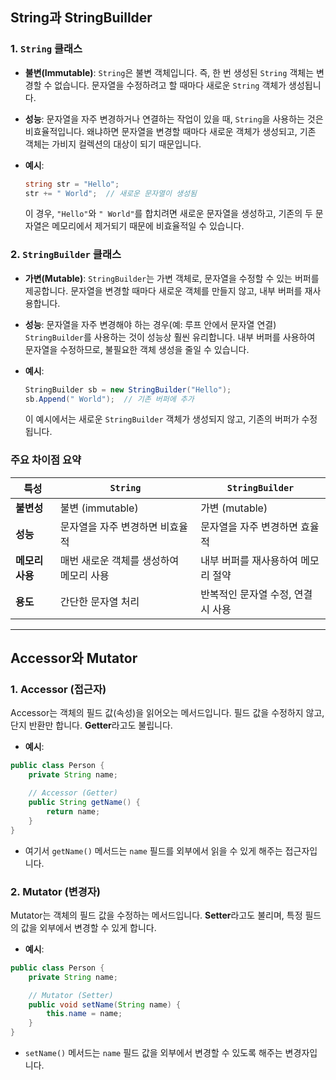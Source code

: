 ## String과 StringBuillder
### 1. **`String` 클래스**

- **불변(Immutable)**: `String`은 불변 객체입니다. 즉, 한 번 생성된 `String` 객체는 변경할 수 없습니다. 문자열을 수정하려고 할 때마다 새로운 `String` 객체가 생성됩니다.
- **성능**: 문자열을 자주 변경하거나 연결하는 작업이 있을 때, `String`을 사용하는 것은 비효율적입니다. 왜냐하면 문자열을 변경할 때마다 새로운 객체가 생성되고, 기존 객체는 가비지 컬렉션의 대상이 되기 때문입니다.
- **예시**:

    ```csharp
    string str = "Hello";
    str += " World";  // 새로운 문자열이 생성됨
    ```

  이 경우, `"Hello"`와 `" World"`를 합치려면 새로운 문자열을 생성하고, 기존의 두 문자열은 메모리에서 제거되기 때문에 비효율적일 수 있습니다.


### 2. **`StringBuilder` 클래스**

- **가변(Mutable)**: `StringBuilder`는 가변 객체로, 문자열을 수정할 수 있는 버퍼를 제공합니다. 문자열을 변경할 때마다 새로운 객체를 만들지 않고, 내부 버퍼를 재사용합니다.
- **성능**: 문자열을 자주 변경해야 하는 경우(예: 루프 안에서 문자열 연결) `StringBuilder`를 사용하는 것이 성능상 훨씬 유리합니다. 내부 버퍼를 사용하여 문자열을 수정하므로, 불필요한 객체 생성을 줄일 수 있습니다.
- **예시**:

    ```csharp
    StringBuilder sb = new StringBuilder("Hello");
    sb.Append(" World");  // 기존 버퍼에 추가
    ```

  이 예시에서는 새로운 `StringBuilder` 객체가 생성되지 않고, 기존의 버퍼가 수정됩니다.


### **주요 차이점 요약**

| 특성 | `String` | `StringBuilder` |
| --- | --- | --- |
| **불변성** | 불변 (immutable) | 가변 (mutable) |
| **성능** | 문자열을 자주 변경하면 비효율적 | 문자열을 자주 변경하면 효율적 |
| **메모리 사용** | 매번 새로운 객체를 생성하여 메모리 사용 | 내부 버퍼를 재사용하여 메모리 절약 |
| **용도** | 간단한 문자열 처리 | 반복적인 문자열 수정, 연결 시 사용 |

---

## Accessor와 Mutator
### 1. **Accessor** (접근자)

Accessor는 객체의 필드 값(속성)을 읽어오는 메서드입니다. 필드 값을 수정하지 않고, 단지 반환만 합니다. **Getter**라고도 불립니다.

- **예시**:

```java
public class Person {
    private String name;

    // Accessor (Getter)
    public String getName() {
        return name;
    }
}
```

- 여기서 `getName()` 메서드는 `name` 필드를 외부에서 읽을 수 있게 해주는 접근자입니다.

### 2. **Mutator** (변경자)

Mutator는 객체의 필드 값을 수정하는 메서드입니다. **Setter**라고도 불리며, 특정 필드의 값을 외부에서 변경할 수 있게 합니다.

- **예시**:

```java
public class Person {
    private String name;

    // Mutator (Setter)
    public void setName(String name) {
        this.name = name;
    }
}
```

- `setName()` 메서드는 `name` 필드 값을 외부에서 변경할 수 있도록 해주는 변경자입니다.